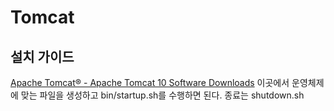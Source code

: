 # Tomcat

## 설치 가이드
[Apache Tomcat® - Apache Tomcat 10 Software Downloads](https://tomcat.apache.org/download-10.cgi)
이곳에서 운영체제에 맞는 파일을 생성하고 bin/startup.sh를 수행하면 된다. 종료는 shutdown.sh
